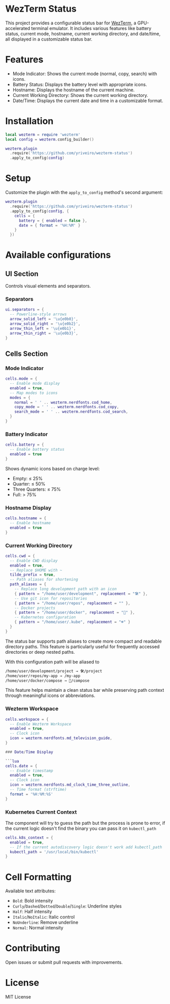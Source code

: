 # WezTerm Status

This project provides a configurable status bar for [WezTerm](https://wezfurlong.org/wezterm/index.html),
a GPU-accelerated terminal emulator. It includes various features like battery
status, current mode, hostname, current working directory, and date/time, all
displayed in a customizable status bar.

# Features

- Mode Indicator: Shows the current mode (normal, copy, search) with icons.
- Battery Status: Displays the battery level with appropriate icons.
- Hostname: Displays the hostname of the current machine.
- Current Working Directory: Shows the current working directory.
- Date/Time: Displays the current date and time in a customizable format.

# Installation

```lua
local wezterm = require 'wezterm'
local config = wezterm.config_builder()

wezterm.plugin
  .require('https://github.com/yriveiro/wezterm-status')
  .apply_to_config(config)
```

# Setup

Customize the plugin with the `apply_to_config` method's second argument:

```lua
wezterm.plugin
  .require('https://github.com/yriveiro/wezterm-status')
  .apply_to_config(config, {
    cells = {
      battery = { enabled = false },
      date = { format = '%H:%M' }
    }
  })
```

# Available configurations

## UI Section

Controls visual elements and separators.

### Separators

```lua
ui.separators = {
  -- Powerline-style arrows
  arrow_solid_left = '\u{e0b0}',
  arrow_solid_right = '\u{e0b2}',
  arrow_thin_left = '\u{e0b1}',
  arrow_thin_right = '\u{e0b3}',
}
```

## Cells Section

### Mode Indicator

```lua
cells.mode = {
  -- Enable mode display
  enabled = true,
  -- Map modes to icons
  modes = {
    normal = ' ' .. wezterm.nerdfonts.cod_home,
    copy_mode = ' ' .. wezterm.nerdfonts.cod_copy,
    search_mode = ' ' .. wezterm.nerdfonts.cod_search,
  }
}
```

### Battery Indicator

```lua
cells.battery = {
  -- Enable battery status
  enabled = true
}
```

Shows dynamic icons based on charge level:

- Empty: ≤ 25%
- Quarter: ≤ 50%
- Three Quarters: ≤ 75%
- Full: > 75%

### Hostname Display

```lua
cells.hostname = {
  -- Enable hostname
  enabled = true
}
```

### Current Working Directory

```lua
cells.cwd = {
  -- Enable CWD display
  enabled = true,
  -- Replace $HOME with ~
  tilde_prefix = true,
  -- Path aliases for shortening
  path_aliases = {
    -- Replace long development path with an icon
    { pattern = "/home/user/development", replacement = "🛠️" },
    -- Use git icon for repositories
    { pattern = "/home/user/repos", replacement = "" },
    -- Docker projects
    { pattern = "/home/user/docker", replacement = "🐳" },
    -- Kubernetes configuration
    { pattern = "/home/user/.kube", replacement = "☸️" }
  }
}
```

The status bar supports path aliases to create more compact and readable directory
paths. This feature is particularly useful for frequently accessed directories or
deep nested paths.

With this configuration path will be aliased to

```sh
/home/user/development/project → 🛠️/project
/home/user/repos/my-app → /my-app
/home/user/docker/compose → 🐳/compose
```

This feature helps maintain a clean status bar while preserving path context through
meaningful icons or abbreviations.

### Wezterm Workspace

```lua
cells.workspace = {
  -- Enable Wezterm Workspace
  enabled = true,
  -- Clock icon
  icon = wezterm.nerdfonts.md_television_guide,
}

### Date/Time Display

```lua
cells.date = {
  -- Enable timestamp
  enabled = true,
  -- Clock icon
  icon = wezterm.nerdfonts.md_clock_time_three_outline,
  -- Time format (strftime)
  format = '%H:%M:%S'
}
```

### Kubernetes Current Context

The component will try to guess the path but the process is prone to error, if
the current logic doesn't find the binary you can pass it on `kubectl_path`

```lua
cells.k8s_context = {
  enabled = true,
  -- If the current autodiscovery logic doesn't work add kubectl_path
  kubectl_path = '/usr/local/bin/kubectl'
}
```

# Cell Formatting

Available text attributes:

- `Bold`: Bold intensity
- `Curly`/`Dashed`/`Dotted`/`Double`/`Single`: Underline styles
- `Half`: Half intensity
- `Italic`/`NoItalic`: Italic control
- `NoUnderline`: Remove underline
- `Normal`: Normal intensity

# Contributing

Open issues or submit pull requests with improvements.

# License

MIT License
